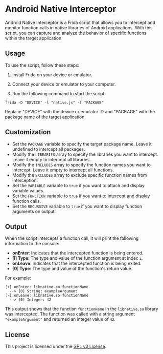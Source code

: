# Android Native Interceptor

Android Native Interceptor is a Frida script that allows you to intercept and monitor function calls in native libraries
of Android applications. With this script, you can capture and analyze the behavior of specific functions within the
target application.

## Usage

To use the script, follow these steps:

1. Install Frida on your device or emulator.

2. Connect your device or emulator to your computer.

3. Run the following command to start the script:

````shell
frida -D "DEVICE" -l "native.js" -f "PACKAGE"
````

Replace "DEVICE" with the device or emulator ID and "PACKAGE" with the package name of the target application.

## Customization

- Set the `PACKAGE` variable to specify the target package name. Leave it undefined to intercept all packages.
- Modify the `LIBRARIES` array to specify the libraries you want to intercept. Leave it empty to intercept all
  libraries.
- Modify the `INCLUDES` array to specify the function names you want to intercept. Leave it empty to intercept all
  functions.
- Modify the `EXCLUDES` array to exclude specific function names from interception.
- Set the `VARIABLE` variable to `true` if you want to attach and display variable values.
- Set the `FUNCTION` variable to `true` if you want to intercept and display function calls.
- Set the `RECURSIVE` variable to `true` if you want to display function arguments on output.

## Output

When the script intercepts a function call, it will print the following information to the console:

- **onEnter**: Indicates that the intercepted function is being entered.
- **[i] Type**: The type and value of the function argument at index `i`.
- **onLeave**: Indicates that the intercepted function is being exited.
- **[0] Type**: The type and value of the function's return value.

For example:

````shell
[+] onEnter: libnative.so!functionName
  --> [0] String: exampleArgument
[-] onLeave: libnative.so!functionName
  --> [0] Integer: 42
````

This output shows that the function `functionName` in the `libnative.so` library was intercepted. The function was
called with a string argument `"exampleArgument"` and returned an integer value of `42`.

## License

This project is licensed under the [GPL v3 License](https://github.com/hyugogirubato/Frida-CodeShare/blob/main/LICENSE).
